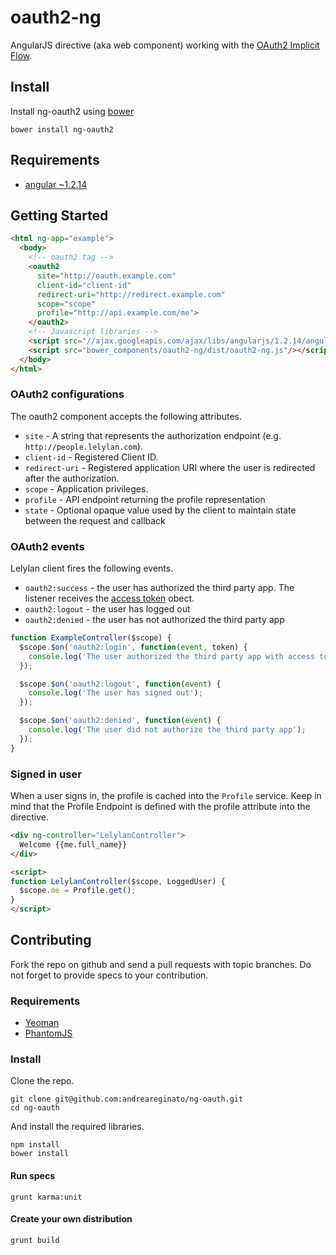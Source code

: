 # oauth2-ng

AngularJS directive (aka web component) working with the
[OAuth2 Implicit Flow](http://tools.ietf.org/html/rfc6749#section-1.3.2).


## Install

Install ng-oauth2 using [bower](http://bower.io/)

```
bower install ng-oauth2
```


## Requirements

* [angular ~1.2.14](http://angularjs.org/)


## Getting Started

```html
<html ng-app="example">
  <body>
    <!-- oauth2 tag -->
    <oauth2
      site="http://oauth.example.com"
      client-id="client-id"
      redirect-uri="http://redirect.example.com"
      scope="scope"
      profile="http://api.example.com/me">
    </oauth2>
    <!-- Javascript libraries -->
    <script src="//ajax.googleapis.com/ajax/libs/angularjs/1.2.14/angular.js"></script>
    <script src="bower_components/oauth2-ng/dist/oauth2-ng.js"/></script>
  </body>
</html>
```


### OAuth2 configurations

The oauth2 component accepts the following attributes.

* `site` - A string that represents the authorization endpoint (e.g. `http://people.lelylan.com`).
* `client-id` - Registered Client ID.
* `redirect-uri` - Registered application URI where the user is redirected after the authorization.
* `scope` - Application privileges.
* `profile` - API endpoint returning the profile representation
* `state` - Optional opaque value used by the client to maintain state between the request and callback


### OAuth2 events

Lelylan client fires the following events.

* `oauth2:success` - the user has authorized the third party app.
The listener receives the [access token](http://tools.ietf.org/html/rfc6750#section-4) obect.
* `oauth2:logout` - the user has logged out
* `oauth2:denied` - the user has not authorized the third party app

```javascript
function ExampleController($scope) {
  $scope.$on('oauth2:login', function(event, token) {
    console.log('The user authorized the third party app with access token' + token.access_token);
  });

  $scope.$on('oauth2:logout', function(event) {
    console.log('The user has signed out');
  });

  $scope.$on('oauth2:denied', function(event) {
    console.log('The user did not authorize the third party app');
  });
}
```


### Signed in user

When a user signs in, the profile is cached into the `Profile` service. Keep in mind that the
Profile Endpoint is defined with the profile attribute into the directive.

```html
<div ng-controller="LelylanController">
  Welcome {{me.full_name}}
</div>

<script>
function LelylanController($scope, LoggedUser) {
  $scope.me = Profile.get();
}
</script>
```

## Contributing

Fork the repo on github and send a pull requests with topic branches.
Do not forget to provide specs to your contribution.

### Requirements

* [Yeoman](yeoman.io)
* [PhantomJS](http://phantomjs.org/)

### Install

Clone the repo.

```
git clone git@github.com:andreareginato/ng-oauth.git
cd ng-oauth
```

And install the required libraries.

```
npm install
bower install
```

#### Run specs

```
grunt karma:unit
```

#### Create your own distribution

```
grunt build
```
